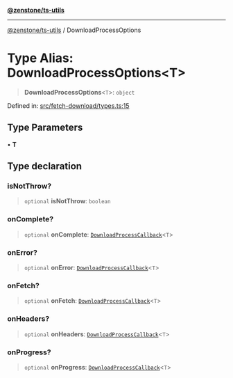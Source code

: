 [**@zenstone/ts-utils**](../README.md)

***

[@zenstone/ts-utils](../globals.md) / DownloadProcessOptions

# Type Alias: DownloadProcessOptions\<T\>

> **DownloadProcessOptions**\<`T`\>: `object`

Defined in: [src/fetch-download/types.ts:15](https://github.com/janpoem/ts-utils/blob/b9219c6997c227d9b9eb09f22e1ab95d12d9260c/src/fetch-download/types.ts#L15)

## Type Parameters

• **T**

## Type declaration

### isNotThrow?

> `optional` **isNotThrow**: `boolean`

### onComplete?

> `optional` **onComplete**: [`DownloadProcessCallback`](DownloadProcessCallback.md)\<`T`\>

### onError?

> `optional` **onError**: [`DownloadProcessCallback`](DownloadProcessCallback.md)\<`T`\>

### onFetch?

> `optional` **onFetch**: [`DownloadProcessCallback`](DownloadProcessCallback.md)\<`T`\>

### onHeaders?

> `optional` **onHeaders**: [`DownloadProcessCallback`](DownloadProcessCallback.md)\<`T`\>

### onProgress?

> `optional` **onProgress**: [`DownloadProcessCallback`](DownloadProcessCallback.md)\<`T`\>

